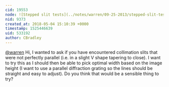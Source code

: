 ```yaml
---
cid: 19553
node: ![Stepped slit tests](../notes/warren/09-25-2013/stepped-slit-tests)
nid: 9373
created_at: 2018-05-04 15:10:39 +0000
timestamp: 1525446639
uid: 533192
author: CBradley
---
```


[@warren](/profile/warren) Hi, I wanted to ask if you have encountered collimation slits that were not perfectly parallel (i.e. in a slight V shape tapering to close). I want to try this as I should then be able to pick optimal width based on the image height (I want to use a parallel diffraction grating so the lines should be straight and easy to adjust). Do you think that would be a sensible thing to try?